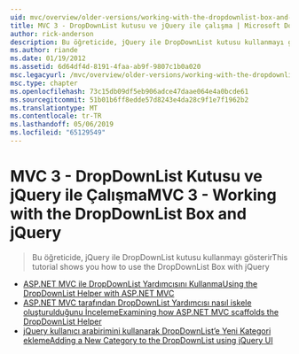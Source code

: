 ```yaml
---
uid: mvc/overview/older-versions/working-with-the-dropdownlist-box-and-jquery/index
title: MVC 3 - DropDownList kutusu ve jQuery ile çalışma | Microsoft Docs
author: rick-anderson
description: Bu öğreticide, jQuery ile DropDownList kutusu kullanmayı gösterir
ms.author: riande
ms.date: 01/19/2012
ms.assetid: 6d64df4d-8191-4faa-ab9f-9807c1b0a020
msc.legacyurl: /mvc/overview/older-versions/working-with-the-dropdownlist-box-and-jquery
msc.type: chapter
ms.openlocfilehash: 73c15db09df5eb906adce47daae064e4a0bcde61
ms.sourcegitcommit: 51b01b6ff8edde57d8243e4da28c9f1e7f1962b2
ms.translationtype: MT
ms.contentlocale: tr-TR
ms.lasthandoff: 05/06/2019
ms.locfileid: "65129549"
---
```

# <a name="mvc-3---working-with-the-dropdownlist-box-and-jquery"></a><span data-ttu-id="2051d-103">MVC 3 - DropDownList Kutusu ve jQuery ile Çalışma</span><span class="sxs-lookup"><span data-stu-id="2051d-103">MVC 3 - Working with the DropDownList Box and jQuery</span></span>

> <span data-ttu-id="2051d-104">Bu öğreticide, jQuery ile DropDownList kutusu kullanmayı gösterir</span><span class="sxs-lookup"><span data-stu-id="2051d-104">This tutorial shows you how to use the DropDownList Box with jQuery</span></span>

- [<span data-ttu-id="2051d-105">ASP.NET MVC ile DropDownList Yardımcısını Kullanma</span><span class="sxs-lookup"><span data-stu-id="2051d-105">Using the DropDownList Helper with ASP.NET MVC</span></span>](using-the-dropdownlist-helper-with-aspnet-mvc.md)
- [<span data-ttu-id="2051d-106">ASP.NET MVC tarafından DropDownList Yardımcısı nasıl iskele oluşturulduğunu İnceleme</span><span class="sxs-lookup"><span data-stu-id="2051d-106">Examining how ASP.NET MVC scaffolds the DropDownList Helper</span></span>](examining-how-aspnet-mvc-scaffolds-the-dropdownlist-helper.md)
- [<span data-ttu-id="2051d-107">jQuery kullanıcı arabirimini kullanarak DropDownList’e Yeni Kategori ekleme</span><span class="sxs-lookup"><span data-stu-id="2051d-107">Adding a New Category to the DropDownList using jQuery UI</span></span>](adding-a-new-category-to-the-dropdownlist-using-jquery-ui.md)
